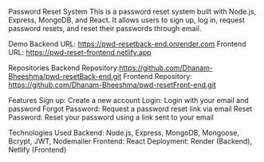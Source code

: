 Password Reset System
This is a password reset system built with Node.js, Express, MongoDB, and React. It allows users to sign up, log in, request password resets, and reset their passwords through email.

Demo
Backend URL: https://pwd-resetback-end.onrender.com
Frontend URL: https://pwd-reset-frontend.netlify.app

Repositories
Backend Repository:https://github.com/Dhanam-Bheeshma/pwd-resetBack-end.git
Frontend Repository: https://github.com/Dhanam-Bheeshma/pwd-resetFront-end.git

Features
Sign up: Create a new account
Login: Login with your email and password
Forgot Password: Request a password reset link via email
Reset Password: Reset your password using a link sent to your email

Technologies Used
Backend: Node.js, Express, MongoDB, Mongoose, Bcrypt, JWT, Nodemailer
Frontend: React
Deployment: Render (Backend), Netlify (Frontend)
